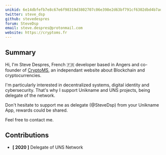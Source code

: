 ```yaml
---
unikid: 6e14dbfefb7e8c67e6f98319d3802707c06e398e2d63bf791cf6302dbd4b7ad1
twitter: steve_dsp
github: stevedespres
forum: SteveDsp
email: steve.despres@protonmail.com
website: https://cryptoms.fr
---
```


## Summary 

Hi, I'm Steve Despres, French 🇫🇷 developer based in Angers and co-founder of [CryptoMS](https://cryptoms.fr), an independant website about Blockchain and cryptocurrencies. 

I'm particularly interested in decentralized systems, digital identity and cybersecurity. That's why I support Unikname and UNS projects, being delegate of the network. 

Don't hesitate to support me as delegate (@SteveDsp) from your Unikname App, rewards could be shared. 

Feel free to contact me. 

## Contributions

- **[ 2020 ]** Delegate of UNS Network
